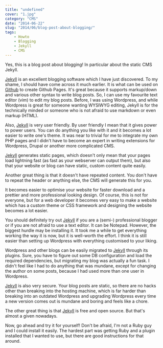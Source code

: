 ```yaml
---
title: "undefined"
cover: "1.jpg"
category: "CMS"
date: "2014-06-22"
slug: "2014/06/blog-post-about-blogging/"
tags:
    - Howto
    - Blogging
    - Jekyll
    - CMS
---
```

Yes, this is a blog post about blogging! In particular about the static CMS Jekyll.

[Jekyll](http://jekyllrb.com/) is an excellent blogging software which I have just discovered. To my shame, I should have come across it much earlier. It is what can be used on [Github](https://github.com) to create Github Pages. It's great because it supports markup/down and various other syntax to write blog posts. So, I can use my favourite text editor (vim) to edit my blog posts. Before, I was using Wordpress, and while Wordpress is great for someone wanting WYSIWYG editing, Jekyll is for the technically minded or someone who is not afraid to use markdown or even markup (HTML).

Also, [Jekyll](http://jekyllrb.com/) is very user friendly. By user friendly I mean that it gives power to power users. You can do anything you like with it and it becomes a lot easier to write one's theme. It was near to trivial for me to integrate my own PHP pages and I didn't have to become an expert in writing extensions for Wordpress, Drupal or another more complicated CMS.

[Jekyll](http://jekyllrb.com/) generates static pages, which doesn't only mean that your pages load lightning fast (as fast as your webserver can output them), but also that your website or blog can have static, custom content quite easily.

Another great thing is that it doesn't have repeated content. You don't have to repeat the header or anything else, the CMS will generate this for you.

It becomes easier to optimise your website for faster download and a prettier and more professional looking design. Of course, this is not for everyone, but for a web developer it becomes very easy to make a website which has a custom theme or CSS framework and designing the website becomes a lot easier.

You should definitely try out [Jekyll](http://jekyllrb.com/) if you are a (semi-) professional blogger or if you are not afraid to use a text editor. It can be Notepad. However, the biggest hurdle may be installing it. It took me a while to get everything working the way it is now, but it is well-worth the effort. I think it is still easier than setting up Wordpress with everything customised to your liking.

Wordpress and other blogs can be easily migrated to [Jekyll](http://jekyllrb.com/) through its plugins. Sure, you have to figure out some DB configuration and load the required dependencies, but migrating my blog was actually a fun task. I didn't feel like I had to do anything that was mundane, except for changing the author on some posts, because I had used more than one user in Wordpress.

[Jekyll](http://jekyllrb.com/) is also very secure. Your blog posts are static, so there are no hacks other than breaking into the hosting machine, which is far harder than breaking into an outdated Wordpress and upgrading Wordpress every time a new version comes out is mundane and boring and feels like a chore.

The other great thing is that [Jekyll](http://jekyllrb.com/) is free and open source. But that's almost a given nowadays.

Now, go ahead and try it for yourself! Don't be afraid, I'm not a Ruby guy and I could install it easily. The hardest part was getting Ruby and a plugin installed that I wanted to use, but there are good instructions for that around.
